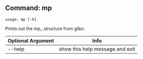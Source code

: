 ## Command: mp ##
```
usage: mp [-h]
```
Prints out the mp_ structure from glibc.  

| Optional Argument | Info |
|---------------------|------|
| --help | show this help message and exit |


